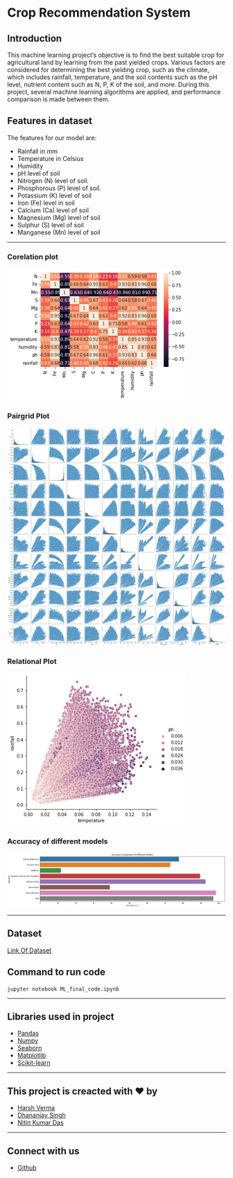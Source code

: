 # Crop Recommendation System



## Introduction

This machine learning project’s objective is to find the best suitable crop for agricultural land by learning from the past yielded crops. Various factors are considered for determining the best yielding crop, such as the climate, which includes rainfall, temperature, and the soil contents such as the pH level, nutrient content such as N, P, K of the soil, and more. During this project, several machine learning algorithms are applied, and performance comparison is made between them.

## Features in dataset

The features for our model are:

- Rainfall in mm
- Temperature in Celsius
- Humidity
- pH level of soil
- Nitrogen (N) level of soil.
- Phosphorous (P) level of soil.
- Potassium (K) level of soil
- Iron (Fe) level in soil
- Calcium (Ca) level of soil
- Magnesium (Mg) level of soil
- Sulphur (S) level of soil
- Manganese (Mn) level of soil

---

### Corelation plot

![Corelation Plot](/images/1.png)

### Pairgrid Plot

![Pairgrid Plot](/images/2.png)

### Relational Plot

![Relational Plot](/images/3.png)

### Accuracy of different models

![Accuracy of different models](/images/4.png)

---

## Dataset

[Link Of Dataset](https://drive.google.com/file/d/1rnYMEN6y_2a86UGo4Hy9SZWICdOZkXVa/view?usp=sharing)

## Command to run code

```
jupyter notebook ML_final_code.ipynb
```

---

## Libraries used in project

- [Pandas](https://pandas.pydata.org/)
- [Numpy](https://numpy.org/)
- [Seaborn](https://seaborn.pydata.org/)
- [Matplotlib](https://matplotlib.org/)
- [Scikit-learn](https://scikit-learn.org/stable/index.html)

---
## This project is creacted with ❤️ by
- [Harsh Verma](https://github.com/Harsh3305/) 
- [Dhananjay Singh](https://github.com/Dhananjay19161)
- [Nitin Kumar Das](https://github.com/nitin23329)

---
## Connect with us

- [Github](https://github.com/Harsh3305/CropRecommendationSystem/)
